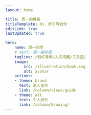 ```yaml
---
layout: home

title: 周一的博客
titleTemplate: Hi，终于等到你
editLink: true
lastUpdated: true

hero:
    name: 周一同学
    # text: 周一副标题
    tagline: /斜杠青年/人间清醒/工具控/
    image:
        src: /illustration/book.svg
        alt: avatar
    actions:
    - theme: brand
      text: 进入主页
      link: /column/views/guide
    - theme: alt
      text: 个人成长
      link: /column/Growing/
---
```



<!-- 自定义组件 -->
<!-- <script setup>
import home from './.vitepress/components/home.vue';
</script>

<home /> -->